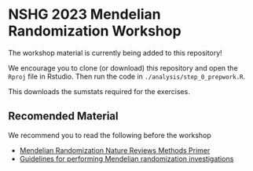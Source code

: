 # NSHG 2023 Mendelian Randomization Workshop

The workshop material is currently being added to this repository!

We encourage you to clone (or download) this repository and open the `Rproj`
file in Rstudio. Then run the code in `./analysis/step_0_prepwork.R`.

This downloads the sumstats required for the exercises.

## Recomended Material

We recommend you to read the following before the workshop

- [Mendelian Randomization Nature Reviews Methods Primer](https://www.nature.com/articles/s43586-021-00092-5)
- [Guidelines for performing Mendelian randomization investigations](https://www.ncbi.nlm.nih.gov/pmc/articles/PMC7384151/)